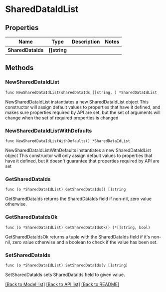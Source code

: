 # SharedDataIdList

## Properties

Name | Type | Description | Notes
------------ | ------------- | ------------- | -------------
**SharedDataIds** | **[]string** |  | 

## Methods

### NewSharedDataIdList

`func NewSharedDataIdList(sharedDataIds []string, ) *SharedDataIdList`

NewSharedDataIdList instantiates a new SharedDataIdList object
This constructor will assign default values to properties that have it defined,
and makes sure properties required by API are set, but the set of arguments
will change when the set of required properties is changed

### NewSharedDataIdListWithDefaults

`func NewSharedDataIdListWithDefaults() *SharedDataIdList`

NewSharedDataIdListWithDefaults instantiates a new SharedDataIdList object
This constructor will only assign default values to properties that have it defined,
but it doesn't guarantee that properties required by API are set

### GetSharedDataIds

`func (o *SharedDataIdList) GetSharedDataIds() []string`

GetSharedDataIds returns the SharedDataIds field if non-nil, zero value otherwise.

### GetSharedDataIdsOk

`func (o *SharedDataIdList) GetSharedDataIdsOk() (*[]string, bool)`

GetSharedDataIdsOk returns a tuple with the SharedDataIds field if it's non-nil, zero value otherwise
and a boolean to check if the value has been set.

### SetSharedDataIds

`func (o *SharedDataIdList) SetSharedDataIds(v []string)`

SetSharedDataIds sets SharedDataIds field to given value.



[[Back to Model list]](../README.md#documentation-for-models) [[Back to API list]](../README.md#documentation-for-api-endpoints) [[Back to README]](../README.md)


